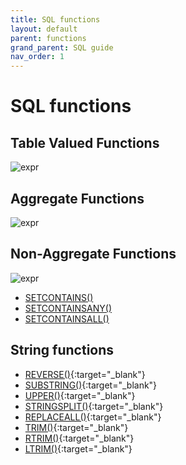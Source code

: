 ```yaml
---
title: SQL functions
layout: default
parent: functions
grand_parent: SQL guide
nav_order: 1
---
```


# SQL functions

## Table Valued Functions

![expr](/img/sql/table_valued_function.svg)

## Aggregate Functions

![expr](/img/sql/agg_function.svg)

## Non-Aggregate Functions

![expr](/img/sql/non_agg_function.svg)

* [SETCONTAINS()](/docs/sql-guide-functions/function-setcontains)
* [SETCONTAINSANY()](/docs/sql-guide-functions/function-setcontainsany)
* [SETCONTAINSALL()](/docs/sql-guide-functions/function-setcontainsall)

## String functions

* [REVERSE()](/sql-preview/functions/sql-reverse#reverse){:target="_blank"}
* [SUBSTRING()](/sql-preview/functions/sql-substring#substring){:target="_blank"}
* [UPPER()](/sql-preview/functions/sql-upper#upper){:target="_blank"}
* [STRINGSPLIT()](/sql-preview/functions/sql-stringsplit#stringsplit){:target="_blank"}
* [REPLACEALL()](/sql-preview/functions/sql-replaceall#replaceall){:target="_blank"}
* [TRIM()](/sql-preview/functions/sql-trim#trim){:target="_blank"}
* [RTRIM()](/sql-preview/functions/sql-rtrim#rtrim){:target="_blank"}
* [LTRIM()](/sql-preview/functions/sql-ltrim#ltrim){:target="_blank"}
